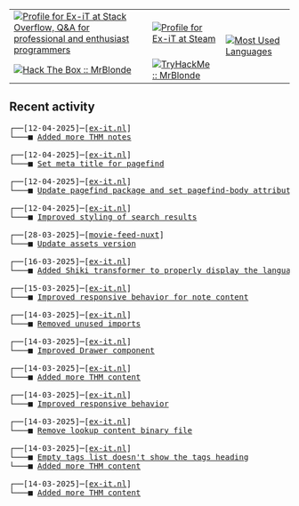 <table>
    <tr>
        <td>
            <a href="https://stackoverflow.com/users/3351720/ex-it">
                <img alt="Profile for Ex-iT at Stack Overflow, Q&amp;A for professional and enthusiast programmers" src="https://stackoverflow.com/users/flair/3351720.png?theme=dark" />
            </a>
        </td>
        <td>
            <a href="https://steamcommunity.com/id/Ex-iT">
                <img alt="Profile for Ex-iT at Steam" src="https://steamcommunity-a.akamaihd.net/public/shared/images/header/globalheader_logo.png" />
            </a>
        </td>
        <td rowspan="2">
            <a href="https://github.com/Ex-iT/">
                <img alt="Most Used Languages" src="https://github-readme-stats.vercel.app/api/top-langs/?username=ex-it&layout=compact&theme=algolia" />
            </a>
        </td>
    </tr>
    <tr>
        <td>
            <a href="https://app.hackthebox.eu/profile/169430">
                <img alt="Hack The Box :: MrBlonde" src="https://www.hackthebox.eu/badge/image/169430" />
            </a>
        </td>
        <td>
            <a href="https://tryhackme.com/p/MrBlonde/">
                <img alt="TryHackMe :: MrBlonde" src="https://tryhackme-badges.s3.amazonaws.com/MrBlonde.png" />
            </a>
        </td>
    </tr>
</table>

<h2>Recent activity</h2>

<pre>
┌──[12-04-2025]─[<a href="https://github.com/Ex-iT/ex-it.nl">ex-it.nl</a>]
└───■ <a href="https://github.com/Ex-iT/ex-it.nl/commit/3bcedc9d28612f6e41089b588b89505b9af51013">Added more THM notes</a><br />
┌──[12-04-2025]─[<a href="https://github.com/Ex-iT/ex-it.nl">ex-it.nl</a>]
└───■ <a href="https://github.com/Ex-iT/ex-it.nl/commit/025cdce029f92f416fc375dfe4f62ccb406b43e2">Set meta title for pagefind</a><br />
┌──[12-04-2025]─[<a href="https://github.com/Ex-iT/ex-it.nl">ex-it.nl</a>]
└───■ <a href="https://github.com/Ex-iT/ex-it.nl/commit/a000ccb8ead6bf1c05783e827a7da64d2015d3a9">Update pagefind package and set pagefind-body attribute</a><br />
┌──[12-04-2025]─[<a href="https://github.com/Ex-iT/ex-it.nl">ex-it.nl</a>]
└───■ <a href="https://github.com/Ex-iT/ex-it.nl/commit/1e36f63184d9fb7882822b9bb2fb9890b7dd030a">Improved styling of search results</a><br />
┌──[28-03-2025]─[<a href="https://github.com/Ex-iT/movie-feed-nuxt">movie-feed-nuxt</a>]
└───■ <a href="https://github.com/Ex-iT/movie-feed-nuxt/commit/1af64f8e1bce3844d281c7cd33912bb1fa31d8c1">Update assets version</a><br />
┌──[16-03-2025]─[<a href="https://github.com/Ex-iT/ex-it.nl">ex-it.nl</a>]
└───■ <a href="https://github.com/Ex-iT/ex-it.nl/commit/689d30634d49cde24e8338ec9b873d1c7c0865e2">Added Shiki transformer to properly display the language on code blocks</a><br />
┌──[15-03-2025]─[<a href="https://github.com/Ex-iT/ex-it.nl">ex-it.nl</a>]
└───■ <a href="https://github.com/Ex-iT/ex-it.nl/commit/94348b81cfb11b374d5d8c032bb6f4829e9eb0ac">Improved responsive behavior for note content</a><br />
┌──[14-03-2025]─[<a href="https://github.com/Ex-iT/ex-it.nl">ex-it.nl</a>]
└───■ <a href="https://github.com/Ex-iT/ex-it.nl/commit/8dbda1ef7e731ae591b2c9b0edd16ba39cdcd2cd">Removed unused imports</a><br />
┌──[14-03-2025]─[<a href="https://github.com/Ex-iT/ex-it.nl">ex-it.nl</a>]
└───■ <a href="https://github.com/Ex-iT/ex-it.nl/commit/7293f5da9680b820b92b893b38ea68c882cea6ce">Improved Drawer component</a><br />
┌──[14-03-2025]─[<a href="https://github.com/Ex-iT/ex-it.nl">ex-it.nl</a>]
└───■ <a href="https://github.com/Ex-iT/ex-it.nl/commit/559029d9798d2be0a5cf08f1fee395eb79a058c8">Added more THM content</a><br />
┌──[14-03-2025]─[<a href="https://github.com/Ex-iT/ex-it.nl">ex-it.nl</a>]
└───■ <a href="https://github.com/Ex-iT/ex-it.nl/commit/2d4f3b798176f06061e6082e82d02c3a52198aa0">Improved responsive behavior</a><br />
┌──[14-03-2025]─[<a href="https://github.com/Ex-iT/ex-it.nl">ex-it.nl</a>]
└───■ <a href="https://github.com/Ex-iT/ex-it.nl/commit/de55a1567d00872182e97c8f40a1bf537ef578a5">Remove lookup content binary file</a><br />
┌──[14-03-2025]─[<a href="https://github.com/Ex-iT/ex-it.nl">ex-it.nl</a>]
└───■ <a href="https://github.com/Ex-iT/ex-it.nl/commit/4036972922c38259bc96dd25f067a8ca489e28bc">Empty tags list doesn't show the tags heading</a>
└───■ <a href="https://github.com/Ex-iT/ex-it.nl/commit/204ee066c4ca2d1a60fb47d838753943049a1ffe">Added more THM content</a><br />
┌──[14-03-2025]─[<a href="https://github.com/Ex-iT/ex-it.nl">ex-it.nl</a>]
└───■ <a href="https://github.com/Ex-iT/ex-it.nl/commit/c0f060e1e7ea8a7938f37efa2756f6fee4f8dc7a">Added more THM content</a><br />
</pre>